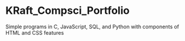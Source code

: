 # KRaft_Compsci_Portfolio
Simple programs in C, JavaScript, SQL, and Python with components of HTML and CSS features
